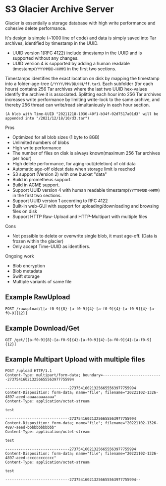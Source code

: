 # S3 Glacier Archive Server 
Glacier is essentially a storage database with high write performance and cohesive delete performance.  
  
It's design is simple (~1000 line of code) and data is simply saved into Tar archives, identified by timestamp in the UUID. 

- UUID version 1(RFC 4122) include timestamp in the UUID and is supported without any changes. 
- UUID version 4 is supported by adding a human readable timestamp(`YYYYMMDD-HHMM`) in the first two sections. 

Timestamps identifies the exact location on disk by mapping the timestamp into a folder-age-tree (`/YYYY/MM/DD/HH/ff.tar`). Each subfolder (for each hours) contains 256 Tar archives where the last two UUID hex-values identify the archive it is associated. Splitting each hour into 256 Tar archives increases write performance by limiting write-lock to the same archive, and thereby 256 thread can write/read simultaniously in each hour section. 

`(A blob with Time-UUID "20211218-1036-40f1-b34f-02d7517a01d3" will be appended into "/2021/12/18/10/d3.tar")`

Pros
- Optimized for all blob sizes (1 byte to 8GB)
- Unlimited numbers of blobs
- High write performance
- The number of files on disk is always known(maximum 256 Tar archives per hour)
- High delete performance, for aging-out(deletion) of old data
- Automatic age-off oldest data when storage limit is reached
- S3 support (Version 2) with one bucket "data"
- Build in prometheus support.
- Build in ACME support.
- Support UUID version 4 with human readable timestamp(`YYYYMMDD-HHMM`) in the first two sections.
- Support UUID version 1 according to RFC 4122
- Built-in web-GUI with support for uploading/downloading and browsing files on disk
- Support HTTP Raw-Upload and HTTP-Multipart with multiple files

Cons
- Not possible to delete or overwrite single blob, it must age-off. (Data is frozen within the glacier)
- Only accept Time-UUID as identifiers.

Ongoing work
- Blob encryption
- Blob metadata
- Swift storage
- Multiple variants of same file

## Example RawUpload
```
POST /rawupload/[[a-f0-9]{8}-[a-f0-9]{4}-[a-f0-9]{4}-[a-f0-9]{4}-[a-f0-9]{12}]
```

## Example Download/Get
```
GET /get/[[a-f0-9]{8}-[a-f0-9]{4}-[a-f0-9]{4}-[a-f0-9]{4}-[a-f0-9]{12}]
```

## Example Multipart Upload with multiple files
```
POST /upload HTTP/1.1
Content-Type: multipart/form-data; boundary=---------------------------273754160213256655563977755994

-----------------------------273754160213256655563977755994
Content-Disposition: form-data; name="file"; filename="20221102-1326-4897-aeed-aaaaaaaaaaaa"
Content-Type: application/octet-stream

test

-----------------------------273754160213256655563977755994
Content-Disposition: form-data; name="file"; filename="20221102-1326-4897-aeed-bbbbbbbbbbbb"
Content-Type: application/octet-stream

test

-----------------------------273754160213256655563977755994
Content-Disposition: form-data; name="file"; filename="20221102-1326-4897-aeed-cccccccccccc"
Content-Type: application/octet-stream

test

-----------------------------273754160213256655563977755994--
```

